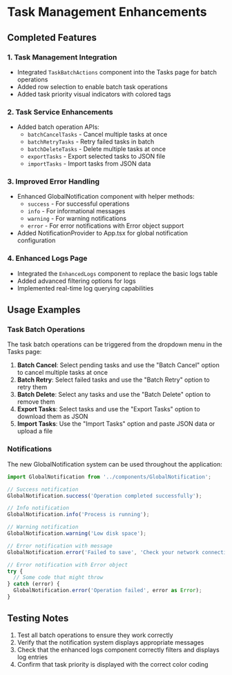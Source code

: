 # Task Management Enhancements

## Completed Features

### 1. Task Management Integration
- Integrated `TaskBatchActions` component into the Tasks page for batch operations
- Added row selection to enable batch task operations 
- Added task priority visual indicators with colored tags

### 2. Task Service Enhancements
- Added batch operation APIs:
  - `batchCancelTasks` - Cancel multiple tasks at once
  - `batchRetryTasks` - Retry failed tasks in batch
  - `batchDeleteTasks` - Delete multiple tasks at once
  - `exportTasks` - Export selected tasks to JSON file
  - `importTasks` - Import tasks from JSON data

### 3. Improved Error Handling
- Enhanced GlobalNotification component with helper methods:
  - `success` - For successful operations
  - `info` - For informational messages
  - `warning` - For warning notifications
  - `error` - For error notifications with Error object support
- Added NotificationProvider to App.tsx for global notification configuration

### 4. Enhanced Logs Page
- Integrated the `EnhancedLogs` component to replace the basic logs table
- Added advanced filtering options for logs
- Implemented real-time log querying capabilities

## Usage Examples

### Task Batch Operations
The task batch operations can be triggered from the dropdown menu in the Tasks page:

1. **Batch Cancel**: Select pending tasks and use the "Batch Cancel" option to cancel multiple tasks at once
2. **Batch Retry**: Select failed tasks and use the "Batch Retry" option to retry them
3. **Batch Delete**: Select any tasks and use the "Batch Delete" option to remove them
4. **Export Tasks**: Select tasks and use the "Export Tasks" option to download them as JSON
5. **Import Tasks**: Use the "Import Tasks" option and paste JSON data or upload a file

### Notifications
The new GlobalNotification system can be used throughout the application:

```typescript
import GlobalNotification from '../components/GlobalNotification';

// Success notification
GlobalNotification.success('Operation completed successfully');

// Info notification
GlobalNotification.info('Process is running');

// Warning notification
GlobalNotification.warning('Low disk space');

// Error notification with message
GlobalNotification.error('Failed to save', 'Check your network connection');

// Error notification with Error object
try {
  // Some code that might throw
} catch (error) {
  GlobalNotification.error('Operation failed', error as Error);
}
```

## Testing Notes

1. Test all batch operations to ensure they work correctly
2. Verify that the notification system displays appropriate messages
3. Check that the enhanced logs component correctly filters and displays log entries
4. Confirm that task priority is displayed with the correct color coding
